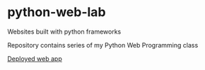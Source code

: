 # python-web-lab
Websites built with python frameworks

Repository contains series of my Python Web Programming class 

[Deployed web app](https://wiyantoeric-st-cryptocurrency-price-app-klxr2i.streamlit.app)